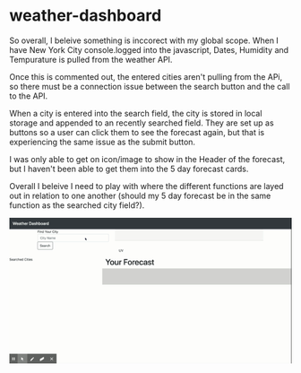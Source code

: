 # weather-dashboard
So overall, I beleive something is inccorect with my global scope. When I have New York City
console.logged into the javascript, Dates, Humidity and Tempurature is pulled from the 
weather API. 

Once this is commented out, the entered cities aren't pulling from the APi, so there must be
 a connection issue between the search button and the call to the API.

 When a city is entered into the search field, the city is stored in local storage and
appended to an recently searched field. They are set up as buttons so a user can click them
to see the forecast again, but that is experiencing the same issue as the submit button. 

I was only able to get on icon/image to show in the Header of the forecast, but I haven't
been able to get them into the 5 day forecast cards. 

Overall I beleive I need to play with where the different functions are layed out in
 relation to one another (should my 5 day forecast be in the same function as the 
searched city field?).

![Project-1](./assets/Weather-Dashboard.gif)